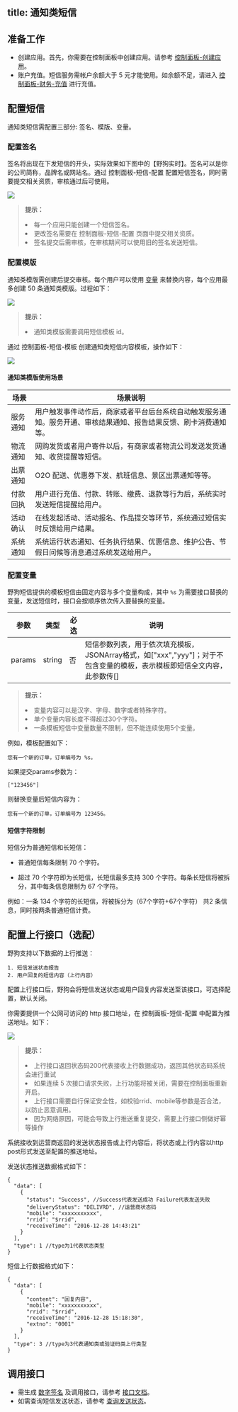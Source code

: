 title: 通知类短信
---


## 准备工作
- 创建应用。首先，你需要在控制面板中创建应用。请参考 [控制面板-创建应用](/console/creat.html)。
- 账户充值。短信服务需帐户余额大于 5 元才能使用。如余额不足，请进入 [控制面板-财务-充值](https://www.wilddog.com/pay/recharge) 进行充值。



## 配置短信

通知类短信需配置三部分: 签名、模版、变量。

### 配置签名

签名将出现在下发短信的开头，实际效果如下图中的【野狗实时】。签名可以是你的公司简称，品牌名或网站名。通过 控制面板-短信-配置 配置短信签名，同时需要提交相关资质，审核通过后可使用。

![](/images/tutorialsms.jpg)

<blockquote class="notice">
  <p><strong>提示：</strong></p>
  <li>每一个应用只能创建一个短信签名。</li>
  <li>更改签名需要在 控制面板-短信-配置 页面中提交相关资质。</li>
  <li>签名提交后需审核，在审核期间可以使用旧的签名发送短信。</li>
</blockquote>


### 配置模版


通知类模版需创建后提交审核。每个用户可以使用 [变量](/sms/guide/notify.html#配置变量) 来替换内容，每个应用最多创建 50 条通知类模版。过程如下：

![](/images/notifyprocess.jpg)


<blockquote class="notice">
  <p><strong>提示：</strong></p>
  <li>通知类模版需要调用短信模板 id。</li>
</blockquote>

通过 控制面板-短信-模板 创建通知类短信内容模板，操作如下：

![](/images/mode.png)

#### 通知类模版使用场景

|场景        |  场景说明|
|--------------|----  |
|服务通知    |用户触发事件动作后，商家或者平台后台系统自动触发服务通知。服务开通、审核结果通知、报告结果反馈、刷卡消费通知等。|
|物流通知 |网购发货或者用户寄件以后，有商家或者物流公司发送发货通知、收货提醒等短信。|
|出票通知|O2O 配送、优惠券下发、航班信息、景区出票通知等等。|
|付款回执|用户进行充值、付款、转账、缴费、退款等行为后，系统实时发送短信提醒给用户。|
|活动确认|在线发起活动、活动报名、作品提交等环节，系统通过短信实时反馈给用户结果。|
|系统通知|系统运行状态通知、任务执行结果、优惠信息、维护公告、节假日问候等消息通过系统发送给用户。|

### 配置变量

野狗短信提供的模板短信由固定内容与多个变量构成，其中 `%s` 为需要接口替换的变量，发送短信时，接口会按顺序依次传入要替换的变量。

|参数           |类型           |必选       |说明|
|--------------|--------------|----------|---|
|params           |string         |否         |短信参数列表，用于依次填充模板，JSONArray格式，如["xxx","yyy"]；对于不包含变量的模板，表示模板即短信全文内容，此参数传[]|

<blockquote class="notice">
  <p><strong>提示：</strong></p>
  <li>变量内容可以是汉字、字母、数字或者特殊字符。 </li>
  <li>单个变量内容长度不得超过30个字符。</li>
  <li>一条模板短信中变量数量不限制，但不能连续使用5个变量。</li>
</blockquote>

例如，模板配置如下：
```
您有一个新的订单，订单编号为 %s。
```
如果提交params参数为：
```
["123456"]
```
则替换变量后短信内容为：
```
您有一个新的订单，订单编号为 123456。
```



#### 短信字符限制
短信分为普通短信和长短信：

- 普通短信每条限制 70 个字符。

- 超过 70 个字符即为长短信，长短信最多支持 300 个字符。每条长短信将被拆分，其中每条信息限制为 67 个字符。

例如：一条 134 个字符的长短信，将被拆分为（67个字符+67个字符） 共2 条信息，同时按两条普通短信计费。

## 配置上行接口（选配）

野狗支持以下数据的上行推送：

	1. 短信发送状态报告
	2. 用户回复的短信内容（上行内容）

配置上行接口后，野狗会将短信发送状态或用户回复内容发送至该接口。可选择配置，默认关闭。

你需要提供一个公网可访问的 http 接口地址，在 控制面板-短信-配置 中配置为推送地址。如下：

![](/images/smsfeedback.jpg)

<blockquote class="notice">
  <p><strong>提示：</strong></p>
  <li>上行接口返回状态码200代表接收上行数据成功，返回其他状态码系统会进行重试</li>
  <li>如果连续 5 次接口请求失败，上行功能将被关闭，需要在控制面板重新开启。</li>
  <li>上行接口需要自行保证安全性，如校验rrid、mobile等参数是否合法，以防止恶意调用。</li>
  <li>因为网络原因，可能会导致上行推送重复提交，需要上行接口侧做好幂等操作</li>
</blockquote>

系统接收到运营商返回的发送状态报告或上行内容后，将状态或上行内容以http post形式发送至配置的推送地址。

发送状态推送数据格式如下：

```
{
  "data": [
    {
      "status": "Success", //Success代表发送成功 Failure代表发送失败
      "deliveryStatus": "DELIVRD", //运营商状态码
      "mobile": "xxxxxxxxxxx",
      "rrid": "$rrid",
      "receiveTime": "2016-12-28 14:43:21"
    }
  ],
  "type": 1 //type为1代表状态类型
}
```

短信上行数据格式如下：

```
{
  "data": [
    {
      "content": "回复内容",
      "mobile": "xxxxxxxxxxx",
      "rrid": "$rrid",
      "receiveTime": "2016-12-28 15:18:30",
      "extno": "0001"
    }
  ],
  "type": 3 //type为3代表通知类或验证码类上行类型
}
```

## 调用接口
- 需生成 [数字签名](/sms/guide/signature.html#生成数字签名的方法) 及调用接口，请参考 [接口文档](/sms/api/send.html)。
- 如需查询短信发送状态，请参考 [查询发送状态](/sms/api/status.html)。

